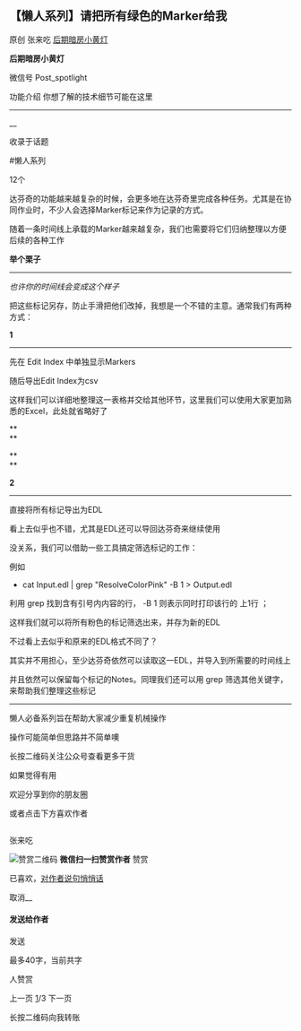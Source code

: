 ##  【懒人系列】请把所有绿色的Marker给我

原创 张来吃 [ 后期暗房小黄灯 ](javascript:void\(0\);)

**后期暗房小黄灯** ![]()

微信号 Post_spotlight

功能介绍 你想了解的技术细节可能在这里

__ __

__

收录于话题

#懒人系列

12个

达芬奇的功能越来越复杂的时候，会更多地在达芬奇里完成各种任务。尤其是在协同作业时，不少人会选择Marker标记来作为记录的方式。  

随着一条时间线上承载的Marker越来越复杂，我们也需要将它们归纳整理以方便后续的各种工作

  

**举个栗子**

* * *

  

  

_也许你的时间线会变成这个样子_

  

把这些标记另存，防止手滑把他们改掉，我想是一个不错的主意。通常我们有两种方式：

**1**

* * *

  

先在 Edit Index 中单独显示Markers  

  

随后导出Edit Index为csv  

  

这样我们可以详细地整理这一表格并交给其他环节，这里我们可以使用大家更加熟悉的Excel，此处就省略好了  

  

  

**  
**

  

**  
**

**2**

* * *

  

直接将所有标记导出为EDL  

  

看上去似乎也不错，尤其是EDL还可以导回达芬奇来继续使用  

没关系，我们可以借助一些工具搞定筛选标记的工作：  

例如  

  * 
    cat Input.edl | grep "ResolveColorPink" -B 1 > Output.edl

  

利用 grep 找到含有引号内内容的行， -B 1 则表示同时打印该行的 上1行 ；

这样我们就可以将所有粉色的标记筛选出来，并存为新的EDL

  

不过看上去似乎和原来的EDL格式不同了？

其实并不用担心，至少达芬奇依然可以读取这一EDL，并导入到所需要的时间线上

  

并且依然可以保留每个标记的Notes。同理我们还可以用 grep 筛选其他关键字，来帮助我们整理这些标记

  

* * *

  

懒人必备系列旨在帮助大家减少重复机械操作

操作可能简单但思路并不简单噢

长按二维码关注公众号查看更多干货

如果觉得有用

欢迎分享到你的朋友圈

或者点击下方喜欢作者

  

![]()

张来吃

![赞赏二维码]() **微信扫一扫赞赏作者** 赞赏

已喜欢，[对作者说句悄悄话](javascript:;)

取消__

#### 发送给作者

发送

最多40字，当前共字

 人赞赏

上一页 [1](javascript:;)/3 下一页

长按二维码向我转账

